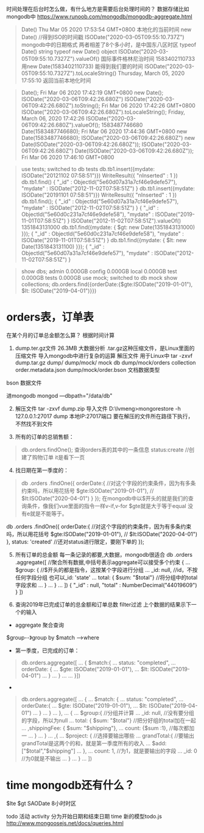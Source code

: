 时间处理在后台时怎么做，有什么地方是需要后台处理时间的？
数据存储比如 mongodb中
https://www.runoob.com/mongodb/mongodb-aggregate.html

> Date()
Thu Mar 05 2020 17:53:54 GMT+0800 本地化的当前时间
> new Date() //得到ISO的时间戳
ISODate("2020-03-05T09:55:10.737Z") mongodb中的日期格式
两者相差了8个多小时，是中国东八区时区
> typeof Date()
string
> typeof new Date()
object
> ISODate("2020-03-05T09:55:10.7327Z").valueOf() 国际事件格林尼治时间
1583402110733 
用new Date(1583402110733) 能得到我们要的时间
> ISODate("2020-03-05T09:55:10.7327Z").toLocaleString()
Thursday, March 05, 2020 17:55:10
返回当前本地化时间

> Date();
Fri Mar 06 2020 17:42:19 GMT+0800
> new Date();
ISODate("2020-03-06T09:42:26.680Z")
> ISODate("2020-03-06T09:42:26.680Z").toString();
Fri Mar 06 2020 17:42:26 GMT+0800
> ISODate("2020-03-06T09:42:26.680Z").toLocaleString();
Friday, March 06, 2020 17:42:26
> ISODate("2020-03-06T09:42:26.680Z").valueOf();
1583487746680
> Date(1583487746680);
Fri Mar 06 2020 17:44:36 GMT+0800
> new Date(1583487746680);
ISODate("2020-03-06T09:42:26.680Z")
> new Date(ISODate("2020-03-06T09:42:26.680Z"));
ISODate("2020-03-06T09:42:26.680Z")
> Date(ISODate("2020-03-06T09:42:26.680Z"));
Fri Mar 06 2020 17:46:10 GMT+0800
>


> use tests;
switched to db tests
> db.tb1.insert({mydate: ISODate("20121102 07:58:51")})
WriteResult({ "nInserted" : 1 })
> db.tb1.find()
{ "_id" : ObjectId("5e60d07a31a7cf46e9defe57"), "mydate" : ISODate("2012-11-02T07:58:51Z") }
> db.tb1.insert({mydate: ISODate("20191101 07:58:51")})
WriteResult({ "nInserted" : 1 })
> db.tb1.find();
{ "_id" : ObjectId("5e60d07a31a7cf46e9defe57"), "mydate" : ISODate("2012-11-02T07:58:51Z") }
{ "_id" : ObjectId("5e60d0c231a7cf46e9defe58"), "mydate" : ISODate("2019-11-01T07:58:51Z") }
> ISODate("2012-11-02T07:58:51Z").valueOf()
1351843131000
> db.tb1.find({mydate: { $gt: new Date(1351843131000) }});
{ "_id" : ObjectId("5e60d0c231a7cf46e9defe58"), "mydate" : ISODate("2019-11-01T07:58:51Z") }
> db.tb1.find({mydate: { $lt: new Date(1351843131100) }});
{ "_id" : ObjectId("5e60d07a31a7cf46e9defe57"), "mydate" : ISODate("2012-11-02T07:58:51Z") }
>

> show dbs;
admin   0.000GB
config  0.000GB
local   0.000GB
test    0.000GB
tests   0.000GB
> use mock;
switched to db mock
> show collections;
db.orders.find({orderDate:{$gte:ISODate("2019-01-01"), $lt: ISODate("2019-04-01")}})

# orders表，订单表
在某个月的订单总金额怎么算？ 根据时间计算
1. dump.ter.gz文件  26.3MB
大数据分析
.tar.gz这种压缩文件，是Linux里面的压缩文件
导入mongodb中进行复杂的运算
解压文件 用于Linux中 tar -zxvf dump.tar.gz 
dump/
dump/mock/        mock db
dump/mock/orders  collection
order.metadata.json
dump/mock/order.bson  文档数据类型

bson 数据文件

进mongodb mongod —dbpath="/data/db"

2. 解压文件 tar -zxvf dump.zip
导入文件 D:\lvmeng>mongorestore -h 127.0.0.1:27017 dump  本地IP:27017端口 
要在解压的文件所在路径下执行，不然找不到文件

3. 所有的订单的总销售额：
> db.orders.findOne(); 查询orders表的其中的一条信息
status:create //创建了购物订单
it是看下一页

4. 找日期在第一季度的：
> db
    .orders
    .findOne({
        orderDate:{ //对这个字段的约束条件，因为有多条约束吗，所以用花括号
            $gte:ISODate("2019-01-01"), //
            $lt:ISODate("2020-04-01")
        }
    });
在mongodb中以$开头的就是我们的查询条件，像我们vue里面的指令一样v-if,v-for
$gte就是大于等于equal 没有e就是不能等于。

db
    .orders
    .findOne({
        orderDate:{ //对这个字段的约束条件，因为有多条约束吗，所以用花括号
            $gte:ISODate("2019-01-01"), //
            $lt:ISODate("2020-04-01")
        },
        status: 'created' //还对status进行限定，要刚下单的
    });

5. 所有订单的总金额
每一条记录的都要,大数据，mongodb很适合
db
.orders
.aggregate([ //聚合所有数据,中括号表示aggregate可以接受多个约束
    {
...    $group: { //$开头的都是指令，这按某个字段进行分组
...       _id: null, //id，不按任何字段分组 也可以_id: 'state'
...       total: { $sum: "$total"} //将分组中的total字段求和
...      }
...    }
... ])
{ "_id" : null, "total" : NumberDecimal("44019609") }
])

6. 查询2019年已完成订单的总金额和订单总数
filter过滤
上个数据的结果示下一个的输入
+ aggregate 聚合查询

$group--》group by
$match -->where

- 第一季度，已完成的订单：
> db.orders.aggregate([
... { $match:{
...   status: "completed",
...   orderDate: {
...   $gte: ISODate("2019-01-01"),
...   $lt: ISODate("2019-04-01")
... }
... }
...
... }])
- 
> db.orders.aggregate([
... {
...  $match: {
...    status: "completed",
...    orderDate:{
...     $gte: ISODate("2019-01-01"),
...     $lt: ISODate("2019-04-01")
...    }
...  }
... },
... {
...   $group:{ //分组并计算
...     _id: null, //没有要分组的字段，所以为null
...     total: { $sum: "$total"} //把分好组的total加在一起
...     ,shippingFee: { $sum: "$shipping"},
...     count: {$sum :1}, //每次都加一
...   }
... }
... ,{
...   $project: { //选择要输出哪些
...    grandTotal:{ //要输出grandTotal是这两个的和，就是第一季度所有的收入
...    $add:["$total","$shipping"]
...   },
...   count: 1, //为1，就是要输出的字段
...   _id: 0 //为0就是不输出
... }
... }
... ])

# time mongodb还有什么？
$lte $gt
SAODate 8小时时区

todo 活动 activity 分为开始日期和结束日期 time
新的模型todo.js
http://www.mongoosejs.net/docs/queries.html
